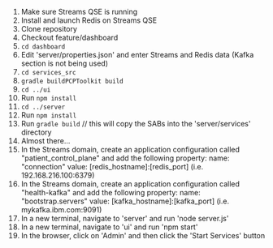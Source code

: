 1. Make sure Streams QSE is running
2. Install and launch Redis on Streams QSE
3. Clone repository
4. Checkout feature/dashboard
5. `cd dashboard`
6. Edit 'server/properties.json' and enter Streams and Redis data (Kafka section is not being used)
7. `cd services_src`
8. `gradle buildPCPToolkit build`
9. `cd ../ui`
10. Run `npm install`
11. `cd ../server`
12. Run `npm install`
13. Run `gradle build` // this will copy the SABs into the 'server/services' directory
15. Almost there...
16. In the Streams domain, create an application configuration called "patient_control_plane" and add the following property:
    name: "connection"
    value: [redis_hostname]:[redis_port] (i.e. 192.168.216.100:6379)
17. In the Streams domain, create an application configuration called "health-kafka" and add the following property:
    name: "bootstrap.servers"
    value: [kafka_hostname]:[kafka_port] (i.e. mykafka.ibm.com:9091)
18. In a new terminal, navigate to 'server' and run 'node server.js'
19. In a new terminal, navigate to 'ui' and run 'npm start'
20. In the browser, click on 'Admin' and then click the 'Start Services' button
